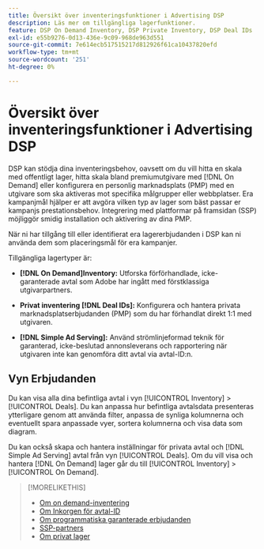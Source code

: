 ```yaml
---
title: Översikt över inventeringsfunktioner i Advertising DSP
description: Läs mer om tillgängliga lagerfunktioner.
feature: DSP On Demand Inventory, DSP Private Inventory, DSP Deal IDs
exl-id: e55b9276-0d13-436e-9c09-968de963d551
source-git-commit: 7e614ecb517515217d812926f61ca10437820efd
workflow-type: tm+mt
source-wordcount: '251'
ht-degree: 0%

---
```


# Översikt över inventeringsfunktioner i Advertising DSP

DSP kan stödja dina inventeringsbehov, oavsett om du vill hitta en skala med offentligt lager, hitta skala bland premiumutgivare med [!DNL On Demand] eller konfigurera en personlig marknadsplats (PMP) med en utgivare som ska aktiveras mot specifika målgrupper eller webbplatser. Era kampanjmål hjälper er att avgöra vilken typ av lager som bäst passar er kampanjs prestationsbehov. Integrering med plattformar på framsidan (SSP) möjliggör smidig installation och aktivering av dina PMP.

När ni har tillgång till eller identifierat era lagererbjudanden i DSP kan ni använda dem som placeringsmål för era kampanjer.

Tillgängliga lagertyper är:

* **[!DNL On Demand]Inventory:** Utforska förförhandlade, icke-garanterade avtal som Adobe har ingått med förstklassiga utgivarpartners.

* **Privat inventering [!DNL Deal IDs]:** Konfigurera och hantera privata marknadsplatserbjudanden (PMP) som du har förhandlat direkt 1:1 med utgivaren.

* **[!DNL Simple Ad Serving]:** Använd strömlinjeformad teknik för garanterad, icke-beslutad annonsleverans och rapportering när utgivaren inte kan genomföra ditt avtal via avtal-ID:n.

## Vyn Erbjudanden

Du kan visa alla dina befintliga avtal i vyn [!UICONTROL Inventory] > [!UICONTROL Deals]. Du kan anpassa hur befintliga avtalsdata presenteras ytterligare genom att använda filter, anpassa de synliga kolumnerna och eventuellt spara anpassade vyer, sortera kolumnerna och visa data som diagram.

Du kan också skapa och hantera inställningar för privata avtal och [!DNL Simple Ad Serving] avtal från vyn [!UICONTROL Deals]. Om du vill visa och hantera [!DNL On Demand] lager går du till [!UICONTROL Inventory] > [!UICONTROL On Demand].

>[!MORELIKETHIS]
>
>* [Om on demand-inventering](on-demand-inventory-about.md)
>* [Om Inkorgen för avtal-ID](deal-id-inbox-about.md)
>* [Om programmatiska garanterade erbjudanden](programmatic-guaranteed-about.md)
>* [SSP-partners](ssp-partners.md)
>* [Om privat lager](private-inventory-about.md)
